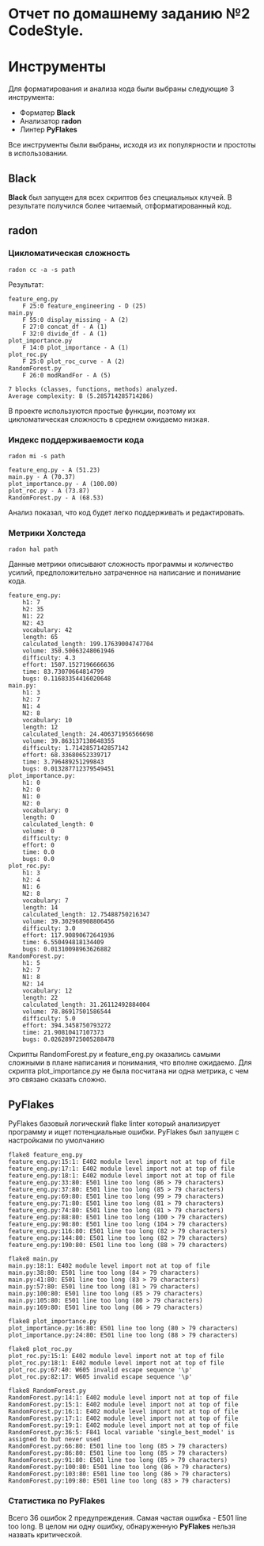 # Отчет по домашнему заданию №2 CodeStyle.
# Инструменты

Для форматирования и анализа кода были выбраны следующие 3 инструмента:

- Форматер **Black**
- Анализатор **radon**
- Линтер **PyFlakes**

Все инструменты были выбраны, исходя из их популярности и простоты в использовании.

## Black

**Black** был запущен для всех скриптов без специальных клучей. В результате получился более читаемый, отформатированный код.

## radon

### Цикломатическая сложность

```
radon cc -a -s path
```

Результат:
```
feature_eng.py
    F 25:0 feature_engineering - D (25)
main.py
    F 55:0 display_missing - A (2)
    F 27:0 concat_df - A (1)
    F 32:0 divide_df - A (1)
plot_importance.py
    F 14:0 plot_importance - A (1)
plot_roc.py
    F 25:0 plot_roc_curve - A (2)
RandomForest.py
    F 26:0 modRandFor - A (5)

7 blocks (classes, functions, methods) analyzed.
Average complexity: B (5.285714285714286)
```
В проекте используются простые функции, поэтому их цикломатическая сложность в среднем ожидаемо низкая.

### Индекс поддерживаемости кода

```
radon mi -s path
```

```
feature_eng.py - A (51.23)
main.py - A (70.37)
plot_importance.py - A (100.00)
plot_roc.py - A (73.87)
RandomForest.py - A (68.53)
```
Анализ показал, что код будет легко поддерживать и редактировать.

### Метрики Холстеда

```
radon hal path
```

Данные метрики описывают сложность программы и количество усилий, предположительно затраченное на написание и понимание кода.

```
feature_eng.py:
    h1: 7
    h2: 35
    N1: 22
    N2: 43
    vocabulary: 42
    length: 65
    calculated_length: 199.17639004747704
    volume: 350.50063248061946
    difficulty: 4.3
    effort: 1507.1527196666636
    time: 83.73070664814799
    bugs: 0.11683354416020648
main.py:
    h1: 3
    h2: 7
    N1: 4
    N2: 8
    vocabulary: 10
    length: 12
    calculated_length: 24.406371956566698
    volume: 39.863137138648355
    difficulty: 1.7142857142857142
    effort: 68.33680652339717
    time: 3.796489251299843
    bugs: 0.013287712379549451
plot_importance.py:
    h1: 0
    h2: 0
    N1: 0
    N2: 0
    vocabulary: 0
    length: 0
    calculated_length: 0
    volume: 0
    difficulty: 0
    effort: 0
    time: 0.0
    bugs: 0.0
plot_roc.py:
    h1: 3
    h2: 4
    N1: 6
    N2: 8
    vocabulary: 7
    length: 14
    calculated_length: 12.75488750216347
    volume: 39.302968908806456
    difficulty: 3.0
    effort: 117.90890672641936
    time: 6.550494818134409
    bugs: 0.01310098963626882
RandomForest.py:
    h1: 5
    h2: 7
    N1: 8
    N2: 14
    vocabulary: 12
    length: 22
    calculated_length: 31.26112492884004
    volume: 78.86917501586544
    difficulty: 5.0
    effort: 394.3458750793272
    time: 21.90810417107373
    bugs: 0.026289725005288478
```
Скрипты RandomForest.py и feature_eng.py оказались самыми сложными в плане написания и понимания, что вполне ожидаемо. Для скрипта plot_importance.py не была посчитана ни одна метрика, с чем это связано сказать сложно.

## PyFlakes

PyFlakes базовый логический flake linter который анализирует программу и ищет потенциальные ошибки. PyFlakes был запущен с настройками по умолчанию

```
flake8 feature_eng.py
feature_eng.py:15:1: E402 module level import not at top of file
feature_eng.py:17:1: E402 module level import not at top of file
feature_eng.py:18:1: E402 module level import not at top of file
feature_eng.py:33:80: E501 line too long (86 > 79 characters)
feature_eng.py:37:80: E501 line too long (85 > 79 characters)
feature_eng.py:69:80: E501 line too long (99 > 79 characters)
feature_eng.py:71:80: E501 line too long (81 > 79 characters)
feature_eng.py:74:80: E501 line too long (81 > 79 characters)
feature_eng.py:88:80: E501 line too long (100 > 79 characters)
feature_eng.py:98:80: E501 line too long (104 > 79 characters)
feature_eng.py:116:80: E501 line too long (82 > 79 characters)
feature_eng.py:144:80: E501 line too long (82 > 79 characters)
feature_eng.py:190:80: E501 line too long (88 > 79 characters)

flake8 main.py
main.py:18:1: E402 module level import not at top of file
main.py:38:80: E501 line too long (84 > 79 characters)
main.py:41:80: E501 line too long (83 > 79 characters)
main.py:57:80: E501 line too long (81 > 79 characters)
main.py:100:80: E501 line too long (85 > 79 characters)
main.py:105:80: E501 line too long (80 > 79 characters)
main.py:169:80: E501 line too long (86 > 79 characters)

flake8 plot_importance.py
plot_importance.py:16:80: E501 line too long (80 > 79 characters)
plot_importance.py:24:80: E501 line too long (88 > 79 characters)

flake8 plot_roc.py
plot_roc.py:15:1: E402 module level import not at top of file
plot_roc.py:18:1: E402 module level import not at top of file
plot_roc.py:67:40: W605 invalid escape sequence '\p'
plot_roc.py:82:17: W605 invalid escape sequence '\p'

flake8 RandomForest.py
RandomForest.py:14:1: E402 module level import not at top of file
RandomForest.py:15:1: E402 module level import not at top of file
RandomForest.py:16:1: E402 module level import not at top of file
RandomForest.py:17:1: E402 module level import not at top of file
RandomForest.py:19:1: E402 module level import not at top of file
RandomForest.py:36:5: F841 local variable 'single_best_model' is assigned to but never used
RandomForest.py:66:80: E501 line too long (85 > 79 characters)
RandomForest.py:86:80: E501 line too long (85 > 79 characters)
RandomForest.py:91:80: E501 line too long (85 > 79 characters)
RandomForest.py:100:80: E501 line too long (86 > 79 characters)
RandomForest.py:103:80: E501 line too long (86 > 79 characters)
RandomForest.py:109:80: E501 line too long (83 > 79 characters)
```

### Статистика по **PyFlakes**

Всего 36 ошибок 2 предупреждения. Самая частая ошибка - E501 line too long. В целом ни одну ошибку, обнаруженную **PyFlakes** нельзя назвать критической.